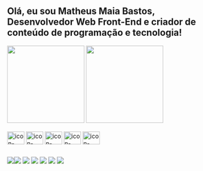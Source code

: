 ## Olá, eu sou Matheus Maia Bastos, Desenvolvedor Web Front-End e criador de conteúdo de programação e tecnologia!
<div> 
</a>
  <img height="180em" src="https://github-readme-stats.vercel.app/api?username=maiazip&show_icons=true&theme=nord&include_all_commits=true&count_private=true"/>
 <img height="180em" src="https://github-readme-stats.vercel.app/api/top-langs/?username=maiazip&layout=compact&langs_count=16&theme=nord"/>
</div>

<div style="display: inline_block"><br>
<img align="center" alt="icon-react" height="30" width="40" src="https://cdn.jsdelivr.net/gh/devicons/devicon/icons/react/react-original.svg"/>
<img align="center" alt="icon-typescript" height="30" width="40" src="https://cdn.jsdelivr.net/gh/devicons/devicon/icons/typescript/typescript-original.svg"/>
<img align="center" alt="icon-javascript" height="30" width="40" src="https://cdn.jsdelivr.net/gh/devicons/devicon/icons/javascript/javascript-original.svg"/>
<img align="center" alt="icon-css" height="30" width="40" src="https://cdn.jsdelivr.net/gh/devicons/devicon/icons/css3/css3-original.svg"/>
<img align="center" alt="icon-html" height="30" width="40" src="https://cdn.jsdelivr.net/gh/devicons/devicon/icons/html5/html5-original.svg"/>
</div>

##

<div>
  <a href="https://maiazip.github.io/LinkTree/"><img src="https://img.shields.io/badge/linktree-39E09B?style=for-the-badge&logo=linktree&logoColor=white"></a
  <a href = "mailto:matheusmaiabastos@hotmail.com"><img src="https://img.shields.io/badge/-Email-%23333?style=for-the-badge&logo=gmail&logoColor=white" target="_blank"></a>
  <a href="https://www.linkedin.com/in/maiazip/"><img src="https://img.shields.io/badge/LinkedIn-0077B5?style=for-the-badge&logo=linkedin&logoColor=white"></a>
  <a href="https://instagram.com/maiazip" target="_blank"><img src="https://img.shields.io/badge/-Instagram-%23E4405F?style=for-the-badge&logo=instagram&logoColor=white" target="_blank"></a>
  <a href="https://www.twitch.tv/maiazip" target="_blank"><img src="https://img.shields.io/badge/Twitch-9146FF?style=for-the-badge&logo=twitch&logoColor=white" target="_blank"></a>
  <a href="" target="_blank"><img src="https://img.shields.io/badge/YouTube-FF0000?style=for-the-badge&logo=youtube&logoColor=white" target="_blank"></a>
  <a href="" target="_blank"><img src="https://img.shields.io/badge/Discord-7289DA?style=for-the-badge&logo=discord&logoColor=white" target="_blank"></a> 
</div>

